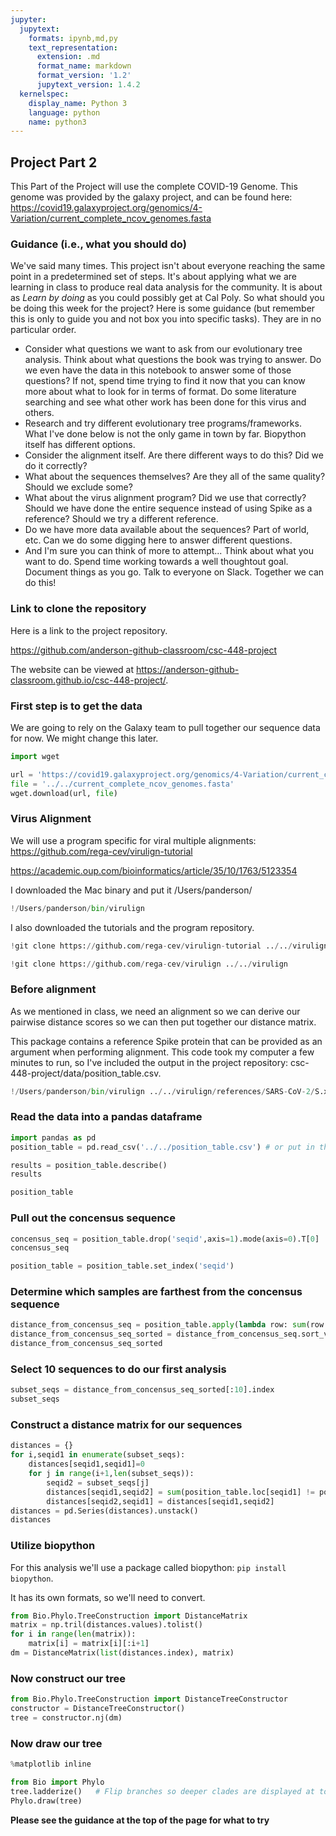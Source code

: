 ```yaml
---
jupyter:
  jupytext:
    formats: ipynb,md,py
    text_representation:
      extension: .md
      format_name: markdown
      format_version: '1.2'
      jupytext_version: 1.4.2
  kernelspec:
    display_name: Python 3
    language: python
    name: python3
---
```


## Project Part 2 

This Part of the Project will use the complete COVID-19 Genome. This genome was provided by the galaxy project, and can be found here: https://covid19.galaxyproject.org/genomics/4-Variation/current_complete_ncov_genomes.fasta


### Guidance (i.e., what you should do)
We've said many times. This project isn't about everyone reaching the same point in a predetermined set of steps. It's about applying what we are learning in class to produce real data analysis for the community. It is about as *Learn by doing* as you could possibly get at Cal Poly. So what should you be doing this week for the project? Here is some guidance (but remember this is only to guide you and not box you into specific tasks). They are in no particular order. 
* Consider what questions we want to ask from our evolutionary tree analysis. Think about what questions the book was trying to answer. Do we even have the data in this notebook to answer some of those questions? If not, spend time trying to find it now that you can know more about what to look for in terms of format. Do some literature searching and see what other work has been done for this virus and others.
* Research and try different evolutionary tree programs/frameworks. What I've done below is not the only game in town by far. Biopython itself has different options.
* Consider the alignment itself. Are there different ways to do this? Did we do it correctly?
* What about the sequences themselves? Are they all of the same quality? Should we exclude some?
* What about the virus alignment program? Did we use that correctly? Should we have done the entire sequence instead of using Spike as a reference? Should we try a different reference. 
* Do we have more data available about the sequences? Part of world, etc. Can we do some digging here to answer different questions.
* And I'm sure you can think of more to attempt... Think about what you want to do. Spend time working towards a well thoughtout goal. Document things as you go. Talk to everyone on Slack. Together we can do this!


### Link to clone the repository
Here is a link to the project repository.

https://github.com/anderson-github-classroom/csc-448-project

The website can be viewed at https://anderson-github-classroom.github.io/csc-448-project/.


### First step is to get the data
We are going to rely on the Galaxy team to pull together our sequence data for now. We might change this later.

```python
import wget

url = 'https://covid19.galaxyproject.org/genomics/4-Variation/current_complete_ncov_genomes.fasta'
file = '../../current_complete_ncov_genomes.fasta'
wget.download(url, file)
```

### Virus Alignment
We will use a program specific for viral multiple alignments: https://github.com/rega-cev/virulign-tutorial

https://academic.oup.com/bioinformatics/article/35/10/1763/5123354

I downloaded the Mac binary and put it /Users/panderson/

```python
!/Users/panderson/bin/virulign
```

I also downloaded the tutorials and the program repository.

```python
!git clone https://github.com/rega-cev/virulign-tutorial ../../virulign-tutorial
```

```python
!git clone https://github.com/rega-cev/virulign ../../virulign
```

### Before alignment
As we mentioned in class, we need an alignment so we can derive our pairwise distance scores so we can then put together our distance matrix.

This package contains a reference Spike protein that can be provided as an argument when performing alignment. This code took my computer a few minutes to run, so I've included the output in the project repository: csc-448-project/data/position_table.csv.

```python jupyter={"outputs_hidden": true}
!/Users/panderson/bin/virulign ../../virulign/references/SARS-CoV-2/S.xml ../../current_complete_ncov_genomes.fasta --exportAlphabet Nucleotides --exportKind PositionTable > ../../position_table.csv
```

### Read the data into a pandas dataframe

```python
import pandas as pd
position_table = pd.read_csv('../../position_table.csv') # or put in the path to csc-448-project/data/position_table.csv
```

```python
results = position_table.describe()
results
```

```python
position_table
```

### Pull out the concensus sequence

```python
concensus_seq = position_table.drop('seqid',axis=1).mode(axis=0).T[0]
concensus_seq
```

```python
position_table = position_table.set_index('seqid')
```

### Determine which samples are farthest from the concensus sequence

```python
distance_from_concensus_seq = position_table.apply(lambda row: sum(row != concensus_seq),axis=1)
distance_from_concensus_seq_sorted = distance_from_concensus_seq.sort_values(ascending=False)
distance_from_concensus_seq_sorted
```

### Select 10 sequences to do our first analysis

```python
subset_seqs = distance_from_concensus_seq_sorted[:10].index
subset_seqs
```

### Construct a distance matrix for our sequences

```python
distances = {}
for i,seqid1 in enumerate(subset_seqs):
    distances[seqid1,seqid1]=0
    for j in range(i+1,len(subset_seqs)):
        seqid2 = subset_seqs[j]
        distances[seqid1,seqid2] = sum(position_table.loc[seqid1] != position_table.loc[seqid2])
        distances[seqid2,seqid1] = distances[seqid1,seqid2]
distances = pd.Series(distances).unstack()
distances
```

### Utilize biopython
For this analysis we'll use a package called biopython: ``pip install biopython``. 

It has its own formats, so we'll need to convert.

```python
from Bio.Phylo.TreeConstruction import DistanceMatrix
matrix = np.tril(distances.values).tolist()
for i in range(len(matrix)):
    matrix[i] = matrix[i][:i+1]
dm = DistanceMatrix(list(distances.index), matrix)
```

### Now construct our tree

```python
from Bio.Phylo.TreeConstruction import DistanceTreeConstructor
constructor = DistanceTreeConstructor()
tree = constructor.nj(dm)
```

### Now draw our tree

```python
%matplotlib inline

from Bio import Phylo
tree.ladderize()   # Flip branches so deeper clades are displayed at top
Phylo.draw(tree)
```

**Please see the guidance at the top of the page for what to try**

```python

```
